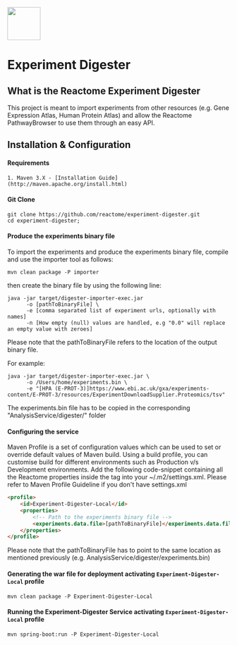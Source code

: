 [<img src=https://user-images.githubusercontent.com/6883670/31999264-976dfb86-b98a-11e7-9432-0316345a72ea.png height=75 />](https://reactome.org)

# Experiment Digester

## What is the Reactome Experiment Digester

This project is meant to import experiments from other resources (e.g. Gene Expression Atlas, Human Protein Atlas) and allow the Reactome PathwayBrowser to use them through an easy API. 

## Installation & Configuration

#### Requirements 
    1. Maven 3.X - [Installation Guide](http://maven.apache.org/install.html)
    
#### Git Clone
```console
git clone https://github.com/reactome/experiment-digester.git
cd experiment-digester;
```

#### Produce the experiments binary file
To import the experiments and produce the experiments binary file, compile and use the importer tool as follows:

```console
mvn clean package -P importer
```
then create the binary file by using the following line:

```console
java -jar target/digester-importer-exec.jar
      -o [pathToBinaryFile] \
      -e [comma separated list of experiment urls, optionally with names]
      -n [How empty (null) values are handled, e.g "0.0" will replace an empty value with zeroes]
```
Please note that the pathToBinaryFile refers to the location of the output binary file.

For example: 

```console
java -jar target/digester-importer-exec.jar \
      -o /Users/home/experiments.bin \
      -e "[HPA (E-PROT-3)]https://www.ebi.ac.uk/gxa/experiments-content/E-PROT-3/resources/ExperimentDownloadSupplier.Proteomics/tsv"
```
The experiments.bin file has to be copied in the corresponding "AnalysisService/digester/" folder

#### Configuring the service
Maven Profile is a set of configuration values which can be used to set or override default values of Maven build. Using a build profile, you can customise build for different environments such as Production v/s Development environments. Add the following code-snippet containing all the Reactome properties inside the tag <profiles> into your ~/.m2/settings.xml. Please refer to Maven Profile Guideline if you don't have settings.xml
```html
<profile>
    <id>Experiment-Digester-Local</id>
    <properties>
        <!-- Path to the experiments binary file -->
        <experiments.data.file>[pathToBinaryFile]</experiments.data.file>
    </properties>
</profile>
```
Please note that the pathToBinaryFile has to point to the same location as mentioned previously (e.g. AnalysisService/digester/experiments.bin)

#### Generating the war file for deployment activating ```Experiment-Digester-Local``` profile
```console
mvn clean package -P Experiment-Digester-Local
```

#### Running the Experiment-Digester Service activating ```Experiment-Digester-Local``` profile
```console
mvn spring-boot:run -P Experiment-Digester-Local
```
